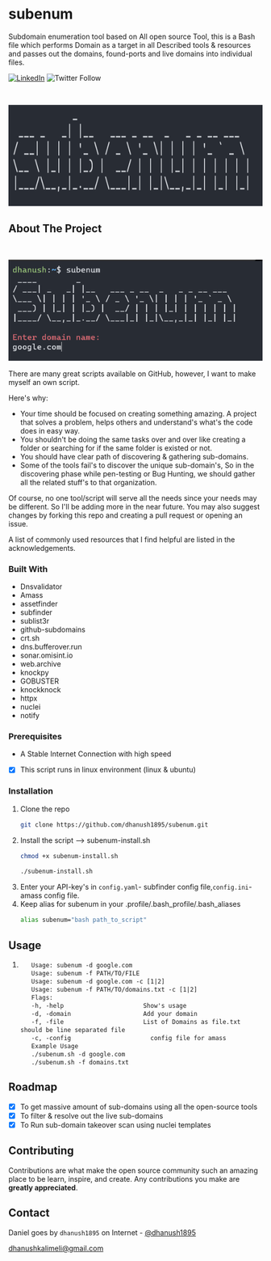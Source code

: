 # subenum
Subdomain enumeration tool based on All open source Tool, this is a Bash file which performs Domain as a target in all Described tools & resources and passes out the domains, found-ports and live domains into individual files.

[![LinkedIn][linkedin-shield]][linkedin-url] ![Twitter Follow](https://img.shields.io/twitter/follow/dhanush1895?style=social)



<!-- PROJECT LOGO -->
<br />
<p align="center">
  <a href="Logo.png">
    <img src="Logo.png" alt="Logo" width="600" height="200">
  </a>
  </p>
</p>




<!-- ABOUT THE PROJECT -->
## About The Project
<br />
<p align="center">
  <a href="subenum_work.pngg">
    <img src="subenum_work.png" alt="img" width="600" height="200">
  </a>
  </p>
</p>

There are many great scripts available on GitHub, however, I want to make myself an own script.

Here's why:
* Your time should be focused on creating something amazing. A project that solves a problem, helps others and understand's what's the code does in easy way.
* You shouldn't be doing the same tasks over and over like creating a folder or searching for if the same folder is existed or not.
* You should have clear path of discovering & gathering sub-domains. 
* Some of the tools fail's to discover the unique sub-domain's, So in the discovering phase while pen-testing or Bug Hunting, we should gather all the related stuff's to that organization.

Of course, no one tool/script will serve all the needs since your needs may be different. So I'll be adding more in the near future. You may also suggest changes by forking this repo and creating a pull request or opening an issue.

A list of commonly used resources that I find helpful are listed in the acknowledgements.

### Built With

- Dnsvalidator
- Amass
- assetfinder
- subfinder
- sublist3r
- github-subdomains
- crt.sh
- dns.bufferover.run
- sonar.omisint.io
- web.archive
- knockpy
- GOBUSTER
- knockknock
- httpx
- nuclei
- notify


### Prerequisites
- A Stable Internet Connection with high speed
 
- [X] This script runs in linux environment (linux & ubuntu) 


### Installation

1. Clone the repo
   ```sh
   git clone https://github.com/dhanush1895/subenum.git
   ```
2. Install the script --> subenum-install.sh
   ```sh
   chmod +x subenum-install.sh
   ```
   ```sh
   ./subenum-install.sh
   ```
3. Enter your API-key's in `config.yaml`- subfinder config file,`config.ini`- amass config file.
4. Keep alias for subenum in your .profile/.bash_profile/.bash_aliases 
   ```sh
   alias subenum="bash path_to_script"
   ```



<!-- USAGE EXAMPLES -->
## Usage
1. ```
      Usage: subenum -d google.com
      Usage: subenum -f PATH/TO/FILE
      Usage: subenum -d google.com -c [1|2]
      Usage: subenum -f PATH/TO/domains.txt -c [1|2]
      Flags:
      -h, -help                      Show's usage
      -d, -domain                    Add your domain
      -f, -file                      List of Domains as file.txt should be line separated file
      -c, -config                      config file for amass
      Example Usage
      ./subenum.sh -d google.com
      ./subenum.sh -f domains.txt
   ```

<!-- ROADMAP -->
## Roadmap
- [X] To get massive amount of sub-domains using all the open-source tools
- [X] To filter & resolve out the live sub-domains 
- [X] To Run sub-domain takeover scan using nuclei templates

<!-- CONTRIBUTING -->
## Contributing

Contributions are what make the open source community such an amazing place to be learn, inspire, and create. Any contributions you make are **greatly appreciated**.


<!-- CONTACT -->
## Contact

Daniel goes by `dhanush1895` on Internet  - [@dhanush1895](https://twitter.com/dhanush1895) 

dhanushkalimeli@gmail.com



<!-- MARKDOWN LINKS & IMAGES -->
<!-- https://www.markdownguide.org/basic-syntax/#reference-style-links -->
[linkedin-shield]: https://img.shields.io/badge/-LinkedIn-black.svg?style=for-the-badge&logo=linkedin&colorB=555
[linkedin-url]: https://www.linkedin.com/in/daniel-thotapalli
[product-screenshot]: images/screenshot.png
